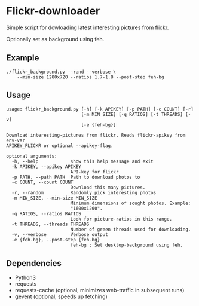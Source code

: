 

Flickr-downloader
===================


Simple script for dowloading latest interesting pictures from flickr.

Optionally set as background using feh.

Example
-------

    ./flickr_background.py --rand --verbose \
        --min-size 1280x720 --ratios 1.7-1.8 --post-step feh-bg

Usage
------
```
usage: flickr_background.py [-h] [-k APIKEY] [-p PATH] [-c COUNT] [-r]
                            [-m MIN_SIZE] [-q RATIOS] [-t THREADS] [-v]
                            [-e {feh-bg}]

Download interesting-pictures from flickr. Reads flickr-apikey from env-var
APIKEY_FLICKR or optional --apikey-flag.

optional arguments:
  -h, --help            show this help message and exit
  -k APIKEY, --apikey APIKEY
                        API-key for flickr
  -p PATH, --path PATH  Path to download photos to
  -c COUNT, --count COUNT
                        Download this many pictures.
  -r, --random          Randomly pick interesting photos
  -m MIN_SIZE, --min-size MIN_SIZE
                        Minimum dimensions of sought photos. Example:
                        "1600x1200".
  -q RATIOS, --ratios RATIOS
                        Look for picture-ratios in this range.
  -t THREADS, --threads THREADS
                        Number of green threads used for downloading.
  -v, --verbose         Verbose output
  -e {feh-bg}, --post-step {feh-bg}
                        feh-bg : Set desktop-background using feh.
```
Dependencies
-------------

 * Python3
 * requests
 * requests-cache (optional, minimizes web-traffic in subsequent runs)
 * gevent (optional, speeds up fetching)


